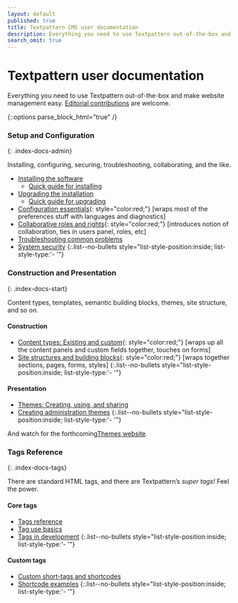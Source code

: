 ```yaml
---
layout: default
published: true
title: Textpattern CMS user documentation
description: Everything you need to use Textpattern out-of-the-box and make website management easy.
search_omit: true
---
```


# Textpattern user documentation

Everything you need to use Textpattern out-of-the-box and make website management easy. [Editorial contributions](https://github.com/textpattern/textpattern.github.io/blob/master/README.md) are welcome.

{::options parse_block_html="true" /}

<div class="layout-container index-docs">
<section class="layout-3col">

### Setup and Configuration
{: .index-docs-admin}

Installing, configuring, securing, troubleshooting, collaborating, and the like.


* [Installing the software](/setup/installing-the-software)
  * [Quick guide for installing](https://github.com/textpattern/textpattern/blob/dev/README.md#install-textpattern)
* [Upgrading the installation](/setup/upgrading-the-installation)
  * [Quick guide for upgrading](https://github.com/textpattern/textpattern/blob/dev/README.md#upgrade-textpattern)
* [Configuration essentials](/setup/configuration-essentials){: style="color:red;"} [wraps most of the preferences stuff with languages and diagnostics]
* [Collaborative roles and rights](/setup/collaborative-roles-and-rights){: style="color:red;"} [introduces notion of collaboration, ties in users panel, roles, etc]
* [Troubleshooting common problems](/setup/troubleshooting-common-problems)
* [System security](/setup/system-security)
{:.list--no-bullets style="list-style-position:inside; list-style-type:'- '"}

</section>

<section class="layout-3col">

### Construction and Presentation
{: .index-docs-start}

Content types, templates, semantic building blocks, themes, site structure, and so on.

<section>

#### Construction

* [Content types: Existing and custom](/build/content-types-existing-and-custom){: style="color:red;"} [wraps up all the content panels and custom fields together, touches on forms]
* [Site structures and building blocks](/build/site-structures-and-building-blocks){: style="color:red;"} [wraps together sections, pages, forms, styles]
{:.list--no-bullets style="list-style-position:inside; list-style-type:'- '"}

</section>
<section>

#### Presentation

* [Themes: Creating, using, and sharing](/build/themes-creating-using-and-sharing)
* [Creating administration themes](/build/creating-administration-themes)
{:.list--no-bullets style="list-style-position:inside; list-style-type:'- '"}

And watch for the forthcoming[Themes website](https://github.com/textpattern/textpattern-themes-website).

</section>
</section>

<section class="layout-3col">

### Tags Reference
{: .index-docs-tags}

There are standard HTML tags, and there are Textpattern’s *super tags!* Feel the power. 

<section>

#### Core tags

* [Tags reference](/tags/)
* [Tag use basics](/tags/tag-basics/)
* [Tags in development](/tags/tags-in-development)
{:.list--no-bullets style="list-style-position:inside; list-style-type:'- '"}

</section>
<section>

#### Custom tags

* [Custom short-tags and shortcodes](/tags/shortcodes/custom-short-tags-and-shortcodes)
* [Shortcode examples](/tags/shortcodes/)
{:.list--no-bullets style="list-style-position:inside; list-style-type:'- '"}

</section>
</section>
</div>
